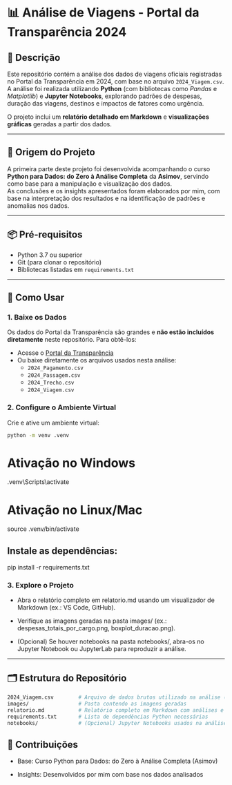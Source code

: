 # 📊 Análise de Viagens - Portal da Transparência 2024

## 📌 Descrição
Este repositório contém a análise dos dados de viagens oficiais registradas no Portal da Transparência em 2024, com base no arquivo `2024_Viagem.csv`.  
A análise foi realizada utilizando **Python** (com bibliotecas como *Pandas* e *Matplotlib*) e **Jupyter Notebooks**, explorando padrões de despesas, duração das viagens, destinos e impactos de fatores como urgência.  

O projeto inclui um **relatório detalhado em Markdown** e **visualizações gráficas** geradas a partir dos dados.

---

## 🧭 Origem do Projeto
A primeira parte deste projeto foi desenvolvida acompanhando o curso **Python para Dados: do Zero à Análise Completa** da **Asimov**, servindo como base para a manipulação e visualização dos dados.  
As conclusões e os insights apresentados foram elaborados por mim, com base na interpretação dos resultados e na identificação de padrões e anomalias nos dados.

---

## 📦 Pré-requisitos

- Python 3.7 ou superior  
- Git (para clonar o repositório)  
- Bibliotecas listadas em `requirements.txt`

---

## 🚀 Como Usar

### 1. Baixe os Dados
Os dados do Portal da Transparência são grandes e **não estão incluídos diretamente** neste repositório. Para obtê-los:

- Acesse o [Portal da Transparência](https://www.portaltransparencia.gov.br/)
- Ou baixe diretamente os arquivos usados nesta análise:
  - `2024_Pagamento.csv`
  - `2024_Passagem.csv`
  - `2024_Trecho.csv`
  - `2024_Viagem.csv`

### 2. Configure o Ambiente Virtual

Crie e ative um ambiente virtual:

```bash
python -m venv .venv
```

# Ativação no Windows
.venv\Scripts\activate

# Ativação no Linux/Mac
source .venv/bin/activate

## Instale as dependências:

pip install -r requirements.txt

### 3. Explore o Projeto

- Abra o relatório completo em relatorio.md usando um visualizador de Markdown (ex.: VS Code, GitHub).

- Verifique as imagens geradas na pasta images/ (ex.: despesas_totais_por_cargo.png, boxplot_duracao.png).

- (Opcional) Se houver notebooks na pasta notebooks/, abra-os no Jupyter Notebook ou JupyterLab para reproduzir a análise.

--- 
## 🗂 Estrutura do Repositório

```bash
2024_Viagem.csv        # Arquivo de dados brutos utilizado na análise (deve ser baixado)
images/                # Pasta contendo as imagens geradas
relatorio.md           # Relatório completo em Markdown com análises e visualizações
requirements.txt       # Lista de dependências Python necessárias
notebooks/             # (Opcional) Jupyter Notebooks usados na análise
```

## 🤝 Contribuições
- Base: Curso Python para Dados: do Zero à Análise Completa (Asimov)

- Insights: Desenvolvidos por mim com base nos dados analisados
